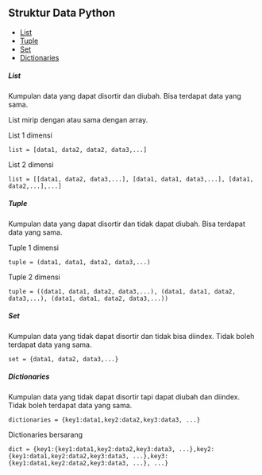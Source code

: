 ## Struktur Data Python

- [List]()
- [Tuple]()
- [Set]()
- [Dictionaries]()

##### List
Kumpulan data yang dapat disortir dan diubah. Bisa terdapat data yang sama.

List mirip dengan atau sama dengan array.

List 1 dimensi
```
list = [data1, data2, data2, data3,...]
```

List 2 dimensi
```
list = [[data1, data2, data3,...], [data1, data1, data3,...], [data1, data2,...],...]
```
 
##### Tuple
Kumpulan data yang dapat disortir dan tidak dapat diubah. Bisa terdapat data yang sama.

Tuple 1 dimensi
```
tuple = (data1, data1, data2, data3,...)
```
Tuple 2 dimensi
```
tuple = ((data1, data1, data2, data3,...), (data1, data1, data2, data3,...), (data1, data1, data2, data3,...))
```

##### Set
Kumpulan data yang tidak dapat disortir dan tidak bisa diindex. Tidak boleh terdapat data yang sama.
```
set = {data1, data2, data3,...}
```

##### Dictionaries
Kumpulan data yang tidak dapat disortir tapi dapat diubah dan diindex. Tidak boleh terdapat data yang sama.
```
dictionaries = {key1:data1,key2:data2,key3:data3, ...}
```

Dictionaries bersarang
```
dict = {key1:{key1:data1,key2:data2,key3:data3, ...},key2:{key1:data1,key2:data2,key3:data3, ...},key3:{key1:data1,key2:data2,key3:data3, ...}, ...}
```
